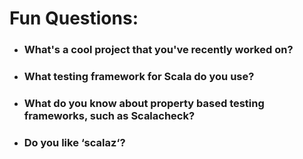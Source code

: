 # Fun Questions:

* ### What's a cool project that you've recently worked on?
* ### What testing framework for Scala do you use?
* ### What do you know about property based testing frameworks, such as Scalacheck?
* ### Do you like ‘scalaz‘?